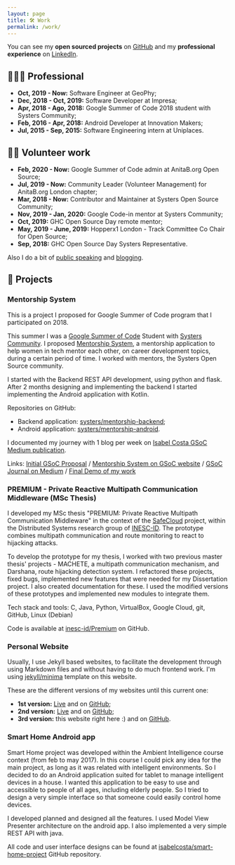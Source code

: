 ```yaml
---
layout: page
title: 🛠️ Work
permalink: /work/
---
```


You can see my **open sourced projects** on [GitHub](https://github.com/isabelcosta) and my **professional experience** on [LinkedIn](https://www.linkedin.com/in/isabelcmdcosta).

## 👩🏾‍💻 Professional

- **Oct, 2019 - Now:** Software Engineer at GeoPhy;
- **Dec, 2018 - Oct, 2019:** Software Developer at Impresa;
- **Apr, 2018 - Ago, 2018:** Google Summer of Code 2018 student with Systers Community;
- **Feb, 2016 - Apr, 2018:** Android Developer at Innovation Makers;
- **Jul, 2015 - Sep, 2015:** Software Engineering intern at Uniplaces.

## 👐🏾 Volunteer work

- **Feb, 2020 - Now:** Google Summer of Code admin at AnitaB.org Open Source;
- **Jul, 2019 - Now:** Community Leader (Volunteer Management) for AnitaB.org London chapter;
- **Mar, 2018 - Now:** Contributor and Maintainer at Systers Open Source Community;
- **Nov, 2019 - Jan, 2020:** Google Code-in mentor at Systers Community;
- **Oct, 2019:** GHC Open Source Day remote mentor;
- **May, 2019 - June, 2019:** Hopperx1 London - Track Committee Co Chair for Open Source;
- **Sep, 2018:** GHC Open Source Day Systers Representative.

Also I do a bit of [public speaking](/talks/) and [blogging](/blog/).

## 🚧 Projects

### Mentorship System

This is a project I proposed for Google Summer of Code program that I participated on 2018.

This summer I was a [Google Summer of Code](https://summerofcode.withgoogle.com) Student with [Systers Community](https://github.com/systers). I proposed [Mentorship System](https://summerofcode.withgoogle.com/archive/2018/projects/6592097335377920/), a mentorship application to help women in tech mentor each other, on career development topics, during a certain period of time. I worked with mentors, the Systers Open Source community.

I started with the Backend REST API development, using python and flask. After 2 months designing and implementing the backend I started implementing the Android application with Kotlin.

Repositories on GitHub:
- Backend application: [systers/mentorship-backend](https://github.com/systers/mentorship-backend);
- Android application: [systers/mentorship-android](https://github.com/systers/mentorship-android).

I documented my journey with 1 blog per week on [Isabel Costa GSoC Medium publication](https://medium.com/isabel-costa-gsoc). 

Links: [Initial GSoC Proposal]() / [Mentorship System on GSoC website](https://summerofcode.withgoogle.com/archive/2018/projects/6592097335377920/) / [GSoC Journal on Medium](https://medium.com/isabel-costa-gsoc) / [Final Demo of my work](https://www.youtube.com/watch?v=xRZrdR47R-w)


### PREMIUM - Private Reactive Multipath Communication Middleware (MSc Thesis)

I developed my MSc thesis "PREMIUM: Private Reactive Multipath Communication Middleware" in the context of the [SafeCloud](https://www.safecloud-project.eu/) project, within the Distributed Systems research group of [INESC-ID](https://www.inesc-id.pt/). The prototype combines multipath communication and route monitoring to react to hijacking attacks.

To develop the prototype for my thesis, I worked with two previous master thesis' projects - MACHETE, a multipath communication mechanism, and Darshana, route hijacking detection system. I refactored these projects, fixed bugs, implemented new features that were needed for my Dissertation project. I also created documentation for these.
I used the modified versions of these prototypes and implemented new modules to integrate them.

Tech stack and tools: C, Java, Python, VirtualBox, Google Cloud, git, GitHub, Linux (Debian)

Code is available at [inesc-id/Premium](https://github.com/inesc-id/Premium) on GitHub.

### Personal Website

Usually, I use Jekyll based websites, to facilitate the development through using Markdown files and without having to do much frontend work. I'm using [jekyll/minima](https://github.com/jekyll/minima) template on this website.

These are the different versions of my websites until this current one:
- **1st version:** [Live](http://isabelcosta.github.io/personal-website-first-version) and on [GitHub](http://github.com/isabelcosta/personal-website-first-version);
- **2nd version:** [Live](http://isabelcosta.github.io/personal-website-second-version) and on [GitHub](https://github.com/isabelcosta/personal-website-second-version);
- **3rd version:** this website right here :) and on [GitHub](https://github.com/isabelcosta/isabelcosta.github.io).

### Smart Home Android app

Smart Home project was developed within the Ambient Intelligence course context (from feb to may 2017). In this course I could pick any idea for the main project, as long as it was related with intelligent environments. So I decided to do an Android application suited for tablet to manage intelligent devices in a house. I wanted this application to be easy to use and accessible to people of all ages, including elderly people. So I tried to design a very simple interface so that someone could easily control home devices.

I developed planned and designed all the features. I used Model View Presenter architecture on the android app. I also implemented a very simple REST API with java.

All code and user interface designs can be found at [isabelcosta/smart-home-project](https://github.com/isabelcosta/smart-home-project) GitHub repository.
